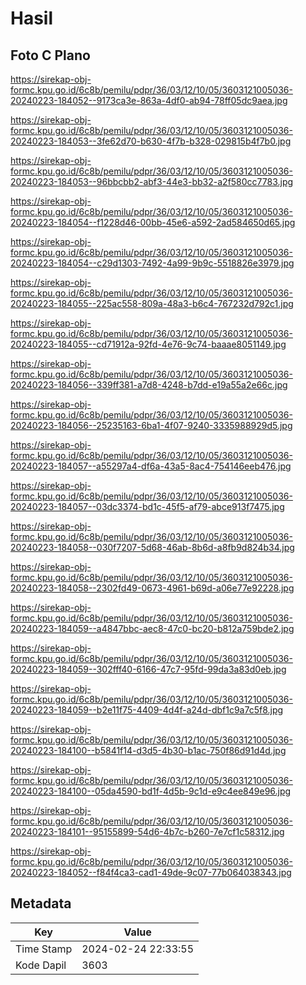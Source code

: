 # Hasil

## Foto C Plano

https://sirekap-obj-formc.kpu.go.id/6c8b/pemilu/pdpr/36/03/12/10/05/3603121005036-20240223-184052--9173ca3e-863a-4df0-ab94-78ff05dc9aea.jpg

https://sirekap-obj-formc.kpu.go.id/6c8b/pemilu/pdpr/36/03/12/10/05/3603121005036-20240223-184053--3fe62d70-b630-4f7b-b328-029815b4f7b0.jpg

https://sirekap-obj-formc.kpu.go.id/6c8b/pemilu/pdpr/36/03/12/10/05/3603121005036-20240223-184053--96bbcbb2-abf3-44e3-bb32-a2f580cc7783.jpg

https://sirekap-obj-formc.kpu.go.id/6c8b/pemilu/pdpr/36/03/12/10/05/3603121005036-20240223-184054--f1228d46-00bb-45e6-a592-2ad584650d65.jpg

https://sirekap-obj-formc.kpu.go.id/6c8b/pemilu/pdpr/36/03/12/10/05/3603121005036-20240223-184054--c29d1303-7492-4a99-9b9c-5518826e3979.jpg

https://sirekap-obj-formc.kpu.go.id/6c8b/pemilu/pdpr/36/03/12/10/05/3603121005036-20240223-184055--225ac558-809a-48a3-b6c4-767232d792c1.jpg

https://sirekap-obj-formc.kpu.go.id/6c8b/pemilu/pdpr/36/03/12/10/05/3603121005036-20240223-184055--cd71912a-92fd-4e76-9c74-baaae8051149.jpg

https://sirekap-obj-formc.kpu.go.id/6c8b/pemilu/pdpr/36/03/12/10/05/3603121005036-20240223-184056--339ff381-a7d8-4248-b7dd-e19a55a2e66c.jpg

https://sirekap-obj-formc.kpu.go.id/6c8b/pemilu/pdpr/36/03/12/10/05/3603121005036-20240223-184056--25235163-6ba1-4f07-9240-3335988929d5.jpg

https://sirekap-obj-formc.kpu.go.id/6c8b/pemilu/pdpr/36/03/12/10/05/3603121005036-20240223-184057--a55297a4-df6a-43a5-8ac4-754146eeb476.jpg

https://sirekap-obj-formc.kpu.go.id/6c8b/pemilu/pdpr/36/03/12/10/05/3603121005036-20240223-184057--03dc3374-bd1c-45f5-af79-abce913f7475.jpg

https://sirekap-obj-formc.kpu.go.id/6c8b/pemilu/pdpr/36/03/12/10/05/3603121005036-20240223-184058--030f7207-5d68-46ab-8b6d-a8fb9d824b34.jpg

https://sirekap-obj-formc.kpu.go.id/6c8b/pemilu/pdpr/36/03/12/10/05/3603121005036-20240223-184058--2302fd49-0673-4961-b69d-a06e77e92228.jpg

https://sirekap-obj-formc.kpu.go.id/6c8b/pemilu/pdpr/36/03/12/10/05/3603121005036-20240223-184059--a4847bbc-aec8-47c0-bc20-b812a759bde2.jpg

https://sirekap-obj-formc.kpu.go.id/6c8b/pemilu/pdpr/36/03/12/10/05/3603121005036-20240223-184059--302fff40-6166-47c7-95fd-99da3a83d0eb.jpg

https://sirekap-obj-formc.kpu.go.id/6c8b/pemilu/pdpr/36/03/12/10/05/3603121005036-20240223-184059--b2e11f75-4409-4d4f-a24d-dbf1c9a7c5f8.jpg

https://sirekap-obj-formc.kpu.go.id/6c8b/pemilu/pdpr/36/03/12/10/05/3603121005036-20240223-184100--b5841f14-d3d5-4b30-b1ac-750f86d91d4d.jpg

https://sirekap-obj-formc.kpu.go.id/6c8b/pemilu/pdpr/36/03/12/10/05/3603121005036-20240223-184100--05da4590-bd1f-4d5b-9c1d-e9c4ee849e96.jpg

https://sirekap-obj-formc.kpu.go.id/6c8b/pemilu/pdpr/36/03/12/10/05/3603121005036-20240223-184101--95155899-54d6-4b7c-b260-7e7cf1c58312.jpg

https://sirekap-obj-formc.kpu.go.id/6c8b/pemilu/pdpr/36/03/12/10/05/3603121005036-20240223-184052--f84f4ca3-cad1-49de-9c07-77b064038343.jpg


## Metadata

| Key        | Value               |
| ---------- | ------------------- |
| Time Stamp | 2024-02-24 22:33:55 |
| Kode Dapil | 3603                |



